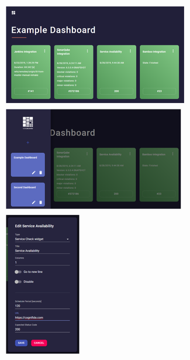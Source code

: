 ![screen1](./images/screen1.png)


![screen2](./images/screen2.png)


![screen3](./images/screen3.png)
